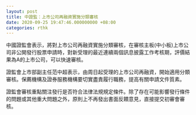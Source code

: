 ```yaml
---
layout: post
title: 中證監：上市公司再融資實施分類審核
date: 2020-09-25 19:47:46.000000000 +08:00
categories: rthk
---
```


中國證監會表示，將對上市公司再融資實施分類審核，在審核主板(中小板)上市公司非公開發行股票申請時，對新受理的最近連續兩個訊息披露工作考核期，評價結果為A的上市公司，可以快速審核。

證監會上市部副主任范中超表示，由周日起受理的上市公司再融資，開始適用分類審核。保薦機構及證券服務機構要切實盡責履行職務，提高有關申請文件質素。

證監會審核重點關注發行是否符合法律法規規定條件。除了存在可能影響發行條件的問題或其他重大問題之外，原則上不再發出書面反饋意見，直接提交初審會審核。
